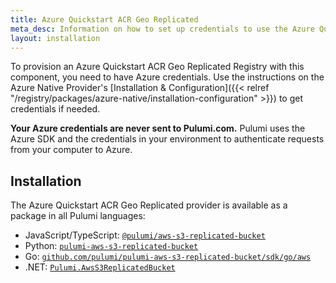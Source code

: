 ```yaml
---
title: Azure Quickstart ACR Geo Replicated
meta_desc: Information on how to set up credentials to use the Azure Quickstart ACR Geo Replicated Registry component.
layout: installation
---
```


To provision an Azure Quickstart ACR Geo Replicated Registry with this component, you need to have Azure credentials. Use the instructions on the Azure Native Provider's [Installation & Configuration]({{< relref "/registry/packages/azure-native/installation-configuration" >}}) to get credentials if needed.

**Your Azure credentials are never sent to Pulumi.com.** Pulumi uses the Azure SDK and the credentials in your environment to authenticate requests from your computer to Azure.

## Installation

The Azure Quickstart ACR Geo Replicated provider is available as a package in all Pulumi languages:

* JavaScript/TypeScript: [`@pulumi/aws-s3-replicated-bucket`](https://www.npmjs.com/package/@pulumi/aws-s3-replicated-bucket)
* Python: [`pulumi-aws-s3-replicated-bucket`](https://pypi.org/project/pulumi-aws-s3-replicated-bucket/)
* Go: [`github.com/pulumi/pulumi-aws-s3-replicated-bucket/sdk/go/aws`](https://github.com/pulumi/pulumi-aws-s3-replicated-bucket)
* .NET: [`Pulumi.AwsS3ReplicatedBucket`](https://www.nuget.org/packages/Pulumi.AwsS3ReplicatedBucket)
